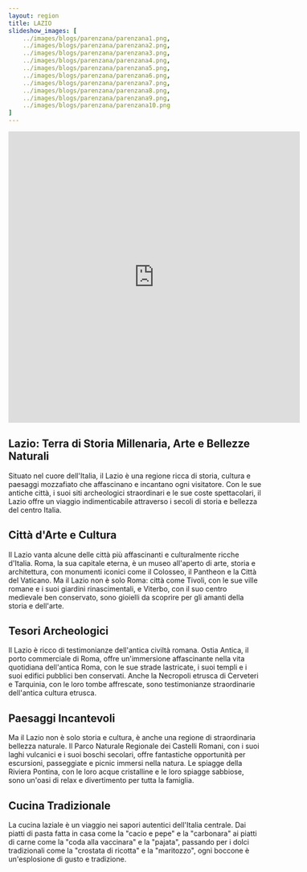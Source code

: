 ```yaml
---
layout: region
title: LAZIO
slideshow_images: [
    ../images/blogs/parenzana/parenzana1.png,
    ../images/blogs/parenzana/parenzana2.png,
    ../images/blogs/parenzana/parenzana3.png,
    ../images/blogs/parenzana/parenzana4.png,
    ../images/blogs/parenzana/parenzana5.png,
    ../images/blogs/parenzana/parenzana6.png,
    ../images/blogs/parenzana/parenzana7.png,
    ../images/blogs/parenzana/parenzana8.png,
    ../images/blogs/parenzana/parenzana9.png,
    ../images/blogs/parenzana/parenzana10.png
]
---
```


<div class="maps-container">
    <iframe src="https://www.komoot.com/it-it/collection/2779482/embed" width="580" height="580" frameborder="0" scrolling="no"></iframe>
</div>

## Lazio: Terra di Storia Millenaria, Arte e Bellezze Naturali

Situato nel cuore dell'Italia, il Lazio è una regione ricca di storia, cultura e paesaggi mozzafiato che affascinano e incantano ogni visitatore. Con le sue antiche città, i suoi siti archeologici straordinari e le sue coste spettacolari, il Lazio offre un viaggio indimenticabile attraverso i secoli di storia e bellezza del centro Italia.

## Città d'Arte e Cultura

Il Lazio vanta alcune delle città più affascinanti e culturalmente ricche d'Italia. Roma, la sua capitale eterna, è un museo all'aperto di arte, storia e architettura, con monumenti iconici come il Colosseo, il Pantheon e la Città del Vaticano. Ma il Lazio non è solo Roma: città come Tivoli, con le sue ville romane e i suoi giardini rinascimentali, e Viterbo, con il suo centro medievale ben conservato, sono gioielli da scoprire per gli amanti della storia e dell'arte.

## Tesori Archeologici

Il Lazio è ricco di testimonianze dell'antica civiltà romana. Ostia Antica, il porto commerciale di Roma, offre un'immersione affascinante nella vita quotidiana dell'antica Roma, con le sue strade lastricate, i suoi templi e i suoi edifici pubblici ben conservati. Anche la Necropoli etrusca di Cerveteri e Tarquinia, con le loro tombe affrescate, sono testimonianze straordinarie dell'antica cultura etrusca.

## Paesaggi Incantevoli

Ma il Lazio non è solo storia e cultura, è anche una regione di straordinaria bellezza naturale. Il Parco Naturale Regionale dei Castelli Romani, con i suoi laghi vulcanici e i suoi boschi secolari, offre fantastiche opportunità per escursioni, passeggiate e picnic immersi nella natura. Le spiagge della Riviera Pontina, con le loro acque cristalline e le loro spiagge sabbiose, sono un'oasi di relax e divertimento per tutta la famiglia.

## Cucina Tradizionale

La cucina laziale è un viaggio nei sapori autentici dell'Italia centrale. Dai piatti di pasta fatta in casa come la "cacio e pepe" e la "carbonara" ai piatti di carne come la "coda alla vaccinara" e la "pajata", passando per i dolci tradizionali come la "crostata di ricotta" e la "maritozzo", ogni boccone è un'esplosione di gusto e tradizione.
